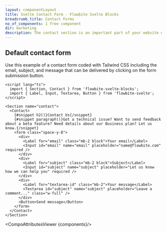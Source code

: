 ```yaml
---
layout: componentLayout
title: Svelte Contact Form - Flowbite Svelte Blocks
breadcrumb_title: Contact Forms
no_of_components: 1 free component
dir: marketing
description: The contact section is an important part of your website where the user can reach out to your team by interacting with the form elements and submitting the data.
---
```


<script>
  import { TableProp, TableDefaultRow, CompoAttributesViewer } from '../utils'
  const components = 'Contact, Section'
</script>

## Default contact form

Use this example of a contact form coded with Tailwind CSS including the email, subject, and message that can be delivered by clicking on the form submission button.

```svelte example
<script lang="ts">
  import { Section, Contact } from 'flowbite-svelte-blocks';
  import { Label, Input, Textarea, Button } from 'flowbite-svelte';
</script>

<Section name="contact">
  <Contact>
    {#snippet h2()}Contact Us{/snippet}
    {#snippet paragraph()}Got a technical issue? Want to send feedback about a beta feature? Need details about our Business plan? Let us know.{/snippet}
    <form class="space-y-8">
      <div>
        <Label for="email" class="mb-2 block">Your email</Label>
        <Input id="email" name="email" placeholder="name@flowbite.com" required />
      </div>
      <div>
        <Label for="subject" class="mb-2 block">Subject</Label>
        <Input id="subject" name="subject" placeholder="Let us know how we can help you" required />
      </div>
      <div>
        <Label for="textarea-id" class="mb-2">Your message</Label>
        <Textarea id="subject" name="subject" placeholder="Leave a comment..." class="w-full" />
      </div>
      <Button>Send message</Button>
    </form>
  </Contact>
</Section>
```

<CompoAttributesViewer {components}/>
